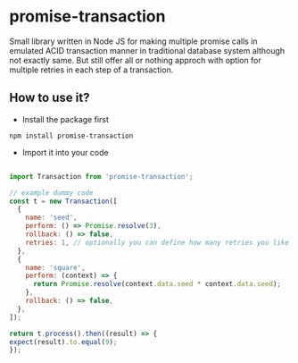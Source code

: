 # promise-transaction
Small library written in Node JS for making multiple promise calls in emulated ACID transaction manner in traditional database system although not exactly same. But still offer all or nothing approch with option for multiple retries in each step of a transaction.


How to use it?
--------------

* Install the package first

`npm install promise-transaction`

* Import it into your code
```javascript

import Transaction from 'promise-transaction';

// example dummy code
const t = new Transaction([
  {
    name: 'seed',
    perform: () => Promise.resolve(3),
    rollback: () => false,
    retries: 1, // optionally you can define how many retries you like to run if initial attemp fails for this step
  },
  {
    name: 'square',
    perform: (context) => {
      return Promise.resolve(context.data.seed * context.data.seed);
    },
    rollback: () => false,
  },
]);

return t.process().then((result) => {
expect(result).to.equal(9);
});

```





